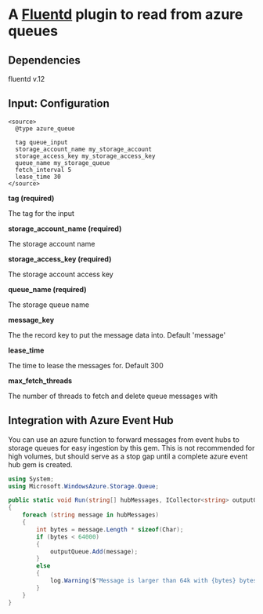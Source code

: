 # A  [Fluentd](http://github.com/fluent/fluentd) plugin to read from azure queues

## Dependencies

fluentd v.12

## Input: Configuration

    <source>
      @type azure_queue

      tag queue_input
      storage_account_name my_storage_account
      storage_access_key my_storage_access_key
      queue_name my_storage_queue
      fetch_interval 5     
      lease_time 30
    </source>

**tag (required)**

The tag for the input

**storage_account_name (required)**

The storage account name

**storage_access_key (required)**

The storage account access key

**queue_name (required)**

The storage queue name

**message_key**

The the record key to put the message data into. Default 'message'

**lease_time**

The time to lease the messages for. Default 300

**max_fetch_threads**

The number of threads to fetch and delete queue messages with

## Integration with Azure Event Hub

You can use an azure function to forward messages from event hubs to storage queues for easy ingestion by this gem. This is not recommended for high volumes, but should serve as a stop gap until a complete azure event hub gem is created.

```c#
using System;
using Microsoft.WindowsAzure.Storage.Queue;

public static void Run(string[] hubMessages, ICollector<string> outputQueue, TraceWriter log)
{
    foreach (string message in hubMessages)
    {
        int bytes = message.Length * sizeof(Char);
        if (bytes < 64000)
        {
            outputQueue.Add(message);
        }
        else 
        {
            log.Warning($"Message is larger than 64k with {bytes} bytes. Dropping message");
        }
    }
}
```